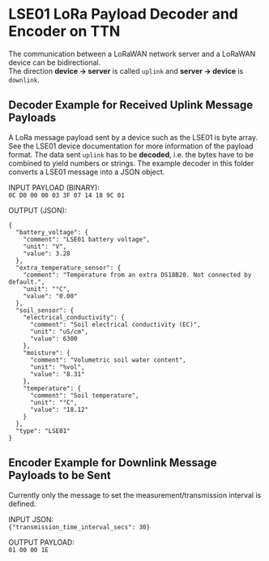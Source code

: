 # LSE01 LoRa Payload Decoder and Encoder on TTN

The communication between a LoRaWAN network server and a LoRaWAN device can be bidirectional. <br>
The direction **device -> server** is called `uplink` and **server -> device** is `downlink`.




## Decoder Example for Received Uplink Message Payloads 

A LoRa message payload sent by a device such as the LSE01 is byte array. See the LSE01 device documentation for more information of the payload format. The data sent `uplink` has to be **decoded**, i.e. the bytes have to be combined to yield numbers or strings. 
The example decoder in this folder converts a LSE01 message into a JSON object. 


INPUT PAYLOAD (BINARY): <br>
`0C D0 00 00 03 3F 07 14 18 9C 01`

OUTPUT (JSON): <br>
```
{
  "battery_voltage": {
    "comment": "LSE01 battery voltage",
    "unit": "V",
    "value": 3.28
  },
  "extra_temperature_sensor": {
    "comment": "Temperature from an extra DS18B20. Not connected by default.",
    "unit": "°C",
    "value": "0.00"
  },
  "soil_sensor": {
    "electrical_conductivity": {
      "comment": "Soil electrical conductivity (EC)",
      "unit": "uS/cm",
      "value": 6300
    },
    "moisture": {
      "comment": "Volumetric soil water content",
      "unit": "%vol",
      "value": "8.31"
    },
    "temperature": {
      "comment": "Soil temperature",
      "unit": "°C",
      "value": "18.12"
    }
  },
  "type": "LSE01"
}
```

## Encoder Example for Downlink Message Payloads to be Sent

Currently only the message to set the measurement/transmission interval is defined.

INPUT JSON: <br>
`{"transmission_time_interval_secs": 30}`

OUTPUT PAYLOAD: <br>
`01 00 00 1E`

